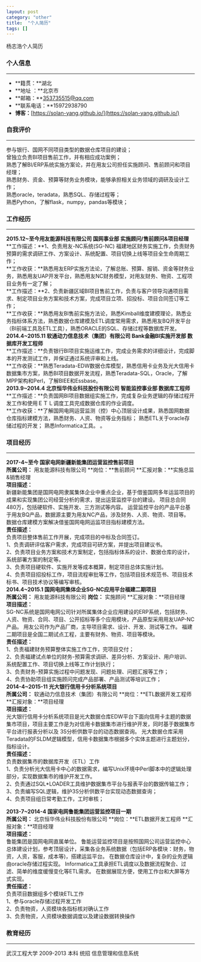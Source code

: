 ```yaml
---
layout: post
category: "other"
title:  "个人简历"
tags: []
---
```


杨志浩个人简历  

<!-- more -->

### 个人信息  
---
- **籍贯：**湖北  
- **地址 ：**北京市      
- **邮箱：**353735515@qq.com  
- **联系电话：**15972938790 
- **博客：**[https://solan-yang.github.io/](https://solan-yang.github.io/)


### 自我评价  
---
参与银行、国网不同项目类型的数据仓库项目的建设；    
曾独立负责BI项目售前工作，并有相应成功案例；    
熟悉了解BI/ERP系统实施方案论，并在用友公司担任实施顾问、售前顾问和项目经理；    
熟悉财务、资金、预算等财务业务模块，能够承担相关业务领域的调研及设计工作；    
熟悉oracle，teradata，熟悉SQL、存储过程等；    
熟悉Python，了解flask，numpy，pandas等模块；    
### 工作经历 
---
**2015.12~至今用友能源科技有限公司 国网事业部 实施顾问/售前顾问&项目经理**  
**工作描述：**1、负责用友-NC系统(SG-NC) 福建地区财务实施工作，负责财务预算的需求调研工作、方案设计、系统配置、项目切换上线等项目全生命周期工作；  
**工作收获：**熟悉用友ERP实施方法论，了解总账、预算、报销、资金等财务业务，熟悉用友UAP开发平台，熟悉用友NC财务模型，对用友财务、物资、工程项目业务有一定了解；  
**工作描述：**2、负责新疆区域BI项目售前工作，负责与客户领导沟通项目需求、制定项目业务方案和技术方案，完成项目立项、招投标、项目合同签订等工作；  
**工作收获：**熟悉用友BI售前实施方法论，熟悉Kimball维度建模理论，熟悉业务指标体系方法，熟悉数据仓库建模及ETL调度常用需求，熟悉用友BQ开发平台（BI前端工具及ETL工具），熟悉ORACLE的SQL、存储过程等数据库开发。    
**2014.4~2015.11  软通动力信息技术（集团）有限公司  Bank金融BI实施开发部  数据库开发工程师**  
**工作描述：**负责银行BI项目实施运维工作，完成业务需求的详细设计，完成脚本的开发测试工作，并保证通过系统评审和上线。  
**工作收获：**熟悉Teradata-EDW数据仓库模型，熟悉信用卡业务及光大信用卡数据集市方案，熟悉BI项目数据开发流程，熟悉Teradata-SQL，Oracle，了解MPP架构和Perl，了解BIEE和Essbase。    
**2013.9~2014.4   北京恒华伟业科技股份有限公司     智能监控事业部         数据库工程师**  
**工作描述：**负责国网BI项目数据组实施工作，完成复杂业务逻辑的存储过程开发工作和使用ＥＴＬ调度工具完成数据仓库的作业调度。  
**工作收获：**了解国网电网运营监测（控）中心顶层设计成果，熟悉国网数据仓库指标建模方法，熟悉财务、人资、物资等业务指标；  熟悉ETL关于oracle存储过程的开发；  熟悉Informatica工具。  。  
### 项目经历                                                                                                  
---                            
**2017-4~至今 国家电网新疆新能集团运营监控售前项目**   
**所属公司：**	用友能源科技有限公司   **岗位：**售前顾问  **汇报对象：**实施总监&销售经理  
**项目描述：**	
新疆新能集团是国网电网隶属集体企业中重点企业，基于借鉴国网多年运监项目的成果和实现集团公司经营分析的需求，提出运营监控平台的建设。  项目总合同480万，包括硬软件、实施开发、三方测试等内容。  运营监控平台的产品平台基于用友BQ产品，数据源主要为用友NC产品，涉及财务、人资、物资、项目等。  数据仓库建模方案解决借鉴国网电网运监项目指标建模方法。  
**责任描述：**	
负责项目整体售前工作开展，完成项目的中标及合同签订。  
1、负责调研评估客户需求，完成项目可研方案，并提出项目建议书。  
2、负责项目业务方案和技术方案制定，包括指标体系的设计、数据仓库的设计，系统部署方案的制定等。  
3、负责项目硬软件、实施开发等成本概算，制定项目总体实施计划。  
4、负责项目招投标工作，项目流程审批等工作，包括项目技术规范书、项目技术标书、项目技术协议等编写审核。  
**2014.4~2015.1    国网电网集体企业SG-NC应用平台福建二期项目**                           
**所属公司：**	用友能源科技有限公司  **岗位：** 实施顾问  **汇报对象：**项目经理  
**项目描述：**	
SG-NC系统是国网电网公司针对所属集体企业应用建设的ERP系统，包括财务、人资、物资、合同、项目、公开招标等多个应用模块，产品原型采用用友UAP-NC产品。  用友公司作为产品厂商，主导项目需求、设计、开发、测试等工作。  福建二期项目是全国二期试点工程，主要有财务、物资、项目等模块。    
**责任描述：**  
1、负责福建财务预算整体实施工作工作，完项目交付；  
2、负责福建试点单位的财务-预算需求调研、差异分析、方案设计、用户培训、系统配置工作、项目切换上线等工作计划执行；  
3、负责财务-预算实施过程中问题发现、问题处理、问题汇报等工作；  
4、负责协助项目组实施顾问完成产品部署、产品测试等培训工作；  
**2014-4~2015-11       光大银行信用卡分析系统项目**                         
**所属公司：**	软通动力信息技术（集团）有限公司   **岗位：**ETL数据开发工程师  **汇报对象：**项目经理   
**项目描述：**   
光大银行信用卡分析系统项目是光大数据仓库EDW平台下面向信用卡主题的数据集市项目，项目主要工作是为对信用卡数据集市进行维护开发，同时基于数据集市平台进行报表分析以及 3S分析供数平台的动态数据查询。  光大数据仓库采用Teradata的FSLDM逻辑模型，信用卡数据集市根据多个实体主题进行主题划分，指标设计。  
**责任描述：**	 
负责数据集市的数据库开发（ETL）工作  
1、负责分析光大信用卡中心的数据需求，编写Unix环境中Perl脚本中的逻辑处理部分，实现数据集市的维护开发工作。  
2、负责通过SQL\*LOADER工具维护数据集市平台与报表平台的数据传输工作；  
3、负责编写SQL逻辑，维护3S分析供数平台实现动态数据查询；  
4、负责项目组日常考勤工作，工时审核；  

**2013-7~2014-4         国家电网鲁能集团运营监控项目一期**   
**所属公司：**	北京恒华伟业科技股份有限公司   **岗位：**ETL数据开发工程师  **汇报对象：**项目经理  
**项目描述：**    	
鲁能集团是国网电网直属单位。  鲁能运营监控项目是按照国网公司运营监控中心总体建设计划，参考顶层设计，采集各业务系统数据（包括ERP各模块：财务，物资，人资，客服，成本等)，搭建运监平台。  在数据仓库设计中，复杂的业务逻辑由oracle存储过程实现。  Informatica工具承担ETL调度以及数据流程聚合、过滤、简单的维度缓慢变化等ETL需求。  在数据展现方便，使用工作台和大屏等方式实现。  
**责任描述：**    	
负责项目数据组多个模块ETL工作  
1、参与oracle存储过程开发工作  
2、负责物资，人资模块各指标核对确认工作  
3、负责物资，人资模块数据调度以及建设数据转换操作   
### 教育经历
---
武汉工程大学 2009-2013 本科 统招  信息管理和信息系统


          
